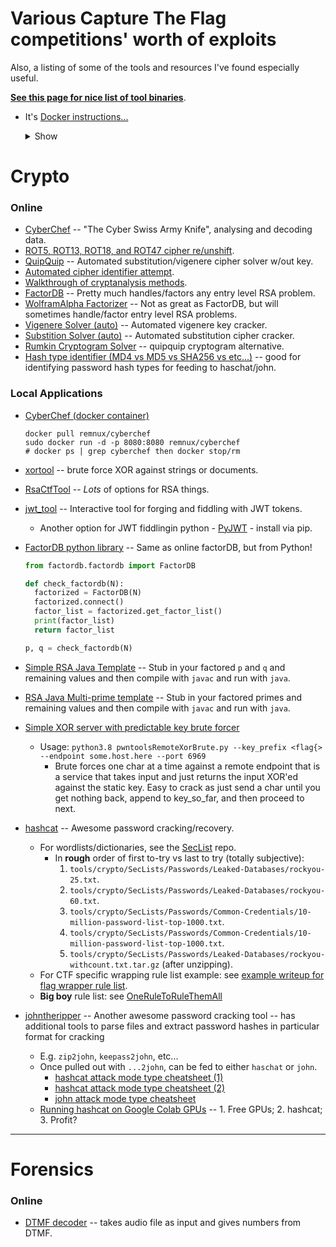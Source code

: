 # Various Capture The Flag competitions' worth of exploits
Also, a listing of some of the tools and resources I've found especially useful.

**[See this page for nice list of tool binaries](https://github.com/zardus/ctf-tools)**.

 * It's [Docker instructions...](https://github.com/zardus/ctf-tools#docker-version-17)

    <details><summary>Show</summary>
    <br>

    ```bash
    git clone https://github.com/zardus/ctf-tools
    cd ctf-tools
    docker build -t ctf-tools .
    docker run --rm -i -d --name ctftools ctf-tools
    docker exec -it ctftools /bin/bash
    ```

    Then once inside, switch to Python3 by default:

    ```bash
    # Drop out of default Python2.7 venv
    deactivate

    # Source Python3 dir
    source $HOME/.virtualenvs/ctftools3/bin/activate

    # set up the path
    /home/ctf/tools/bin/manage-tools setup
    source ~/.bashrc
    ```

    ### Useful baseline build

    ```bash
    manage-tools -s install pwntools
    ```

    ##### `manage-tools` commands

    ```bash
    manage-tools list

    # install gdb, allowing it to try to sudo install dependencies
    manage-tools -s install gdb

    # install pwntools, but don't let it sudo install dependencies
    manage-tools install pwntools

    # install qemu, but use "nice" to avoid degrading performance during compilation
    manage-tools -n install qemu

    # uninstall gdb
    manage-tools uninstall gdb

    # uninstall all tools
    manage-tools uninstall all

    # search for a tool
    manage-tools search preload
    ```

    </details>

# Crypto
### Online
* [CyberChef](https://gchq.github.io/CyberChef/) -- "The Cyber Swiss Army Knife", analysing and decoding data.
* [ROT5, ROT13, ROT18, and ROT47 cipher re/unshift](https://www.qqxiuzi.cn/bianma/ROT5-13-18-47.php).
* [QuipQuip](https://quipqiup.com/) -- Automated substitution/vigenere cipher solver w/out key.
* [Automated cipher identifier attempt](https://www.boxentriq.com/code-breaking/cipher-identifier).
* [Walkthrough of cryptanalysis methods](http://practicalcryptography.com/cryptanalysis/).
* [FactorDB](http://factordb.com/) -- Pretty much handles/factors any entry level RSA problem.
* [WolframAlpha Factorizer](https://www.wolframalpha.com/input/?i=factorize) -- Not as great as FactorDB, but will sometimes handle/factor entry level RSA problems.
* [Vigenere Solver (auto)](https://www.guballa.de/vigenere-solver) -- Automated vigenere key cracker.
* [Substition Solver (auto)](https://www.guballa.de/substitution-solver) -- Automated substitution cipher cracker.
* [Rumkin Cryptogram Solver](http://rumkin.com/tools/cipher/cryptogram-solver.php) -- quipquip cryptogram alternative.
* [Hash type identifier (MD4 vs MD5 vs SHA256 vs etc...)](https://www.tunnelsup.com/hash-analyzer/) -- good for identifying password hash types for feeding to haschat/john.

### Local Applications
* [CyberChef (docker container)](https://hub.docker.com/r/remnux/cyberchef/)

    ```
    docker pull remnux/cyberchef
    sudo docker run -d -p 8080:8080 remnux/cyberchef
    # docker ps | grep cyberchef then docker stop/rm
    ```

* [xortool](./tools/xortool) -- brute force XOR against strings or documents.
* [RsaCtfTool](./tools/RsaCtfTool) -- _Lots_ of options for RSA things.
* [jwt_tool](./tools/jwt_tool) -- Interactive tool for forging and fiddling with JWT tokens.
  * Another option for JWT fiddlingin python - [PyJWT](https://pypi.org/project/PyJWT/1.4.0/) - install via pip.
* [FactorDB python library](https://pypi.org/project/factordb-pycli/) -- Same as online factorDB, but from Python!

    ```python
    from factordb.factordb import FactorDB

    def check_factordb(N):
      factorized = FactorDB(N)
      factorized.connect()
      factor_list = factorized.get_factor_list()
      print(factor_list)
      return factor_list

    p, q = check_factordb(N)
    ```
* [Simple RSA Java Template](./tools/crypto/SimpleJavaRsaTemplate.java) -- Stub in your factored `p` and `q` and remaining values and then compile with `javac` and run with `java`.
* [RSA Java Multi-prime template](./tools/crypto/MultiPrimeJavaRsaTemplate.java) -- Stub in your factored primes and remaining values and then compile with `javac` and run with `java`.
* [Simple XOR server with predictable key brute forcer](./tools/crypto/pwntoolsRemoteXorBrute.py)
   * Usage: `python3.8 pwntoolsRemoteXorBrute.py --key_prefix <flag{> --endpoint some.host.here --port 6969`
     * Brute forces one char at a time against a remote endpoint that is a service that takes input and just returns the input XOR'ed against the static key. Easy to crack as just send a char until you get nothing back, append to key_so_far, and then proceed to next.
* [hashcat](https://hashcat.net/hashcat/) -- Awesome password cracking/recovery.
  * For wordlists/dictionaries, see the [SecList](./tools/crypto/SecLists/Passwords) repo.
     * In **rough** order of first to-try vs last to try (totally subjective):
         1. `tools/crypto/SecLists/Passwords/Leaked-Databases/rockyou-25.txt`.
         2. `tools/crypto/SecLists/Passwords/Leaked-Databases/rockyou-60.txt`.
         3. `tools/crypto/SecLists/Passwords/Common-Credentials/10-million-password-list-top-1000.txt`.
         4. `tools/crypto/SecLists/Passwords/Common-Credentials/10-million-password-list-top-1000.txt`.
         5. `tools/crypto/SecLists/Passwords/Leaked-Databases/rockyou-withcount.txt.tar.gz` (after unzipping).
  * For CTF specific wrapping rule list example: see [example writeup for flag wrapper rule list](https://bigpick.github.io/TodayILearned/articles/2020-06/castorsCTF-writeups#password-crack-3).
  * **Big boy** rule list: see [OneRuleToRuleThemAll](./tools/crypto/OneRuleToRuleThemAll.rule)
* [johntheripper](https://www.openwall.com/john/) -- Another awesome password cracking tool -- has additional tools to parse files and extract password hashes in particular format for cracking
   * E.g. `zip2john`, `keepass2john`, etc...
   * Once pulled out with `...2john`, can be fed to either `haschat` or `john`.
      * [hashcat attack mode type cheatsheet (1)](https://github.com/frizb/Hashcat-Cheatsheet)
      * [hashcat attack mode type cheatsheet (2)](https://hashcat.net/wiki/doku.php?id=example_hashes)
      * [john attack mode type cheatsheet](http://pentestmonkey.net/cheat-sheet/john-the-ripper-hash-formats)
  * [Running hashcat on Google Colab GPUs](https://github.com/someshkar/colabcat) -- 1. Free GPUs; 2. hashcat; 3. Profit?



---

# Forensics
### Online
* [DTMF decoder](http://dialabc.com/sound/detect/) -- takes audio file as input and gives numbers from DTMF.

